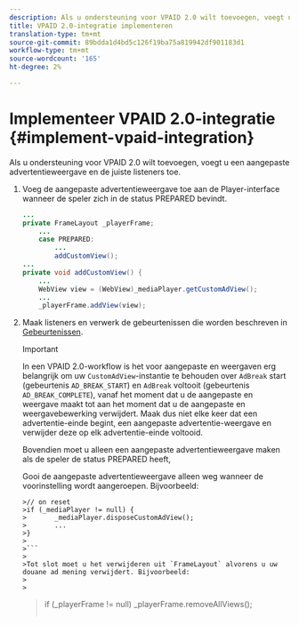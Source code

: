 ```yaml
---
description: Als u ondersteuning voor VPAID 2.0 wilt toevoegen, voegt u een aangepaste advertentieweergave en de juiste listeners toe.
title: VPAID 2.0-integratie implementeren
translation-type: tm+mt
source-git-commit: 89bdda1d4bd5c126f19ba75a819942df901183d1
workflow-type: tm+mt
source-wordcount: '165'
ht-degree: 2%

---
```



# Implementeer VPAID 2.0-integratie {#implement-vpaid-integration}

Als u ondersteuning voor VPAID 2.0 wilt toevoegen, voegt u een aangepaste advertentieweergave en de juiste listeners toe.

1. Voeg de aangepaste advertentieweergave toe aan de Player-interface wanneer de speler zich in de status PREPARED bevindt.

   ```java
   ... 
   private FrameLayout _playerFrame; 
       ... 
       case PREPARED: 
           ... 
           addCustomView(); 
   ... 
   private void addCustomView() { 
       ... 
       WebView view = (WebView)_mediaPlayer.getCustomAdView(); 
       ... 
       _playerFrame.addView(view);
   ```

1. Maak listeners en verwerk de gebeurtenissen die worden beschreven in [Gebeurtenissen](../../../../tvsdk-3x-android-prog/android-3x-events-notifications/events-summary/android-3x-events-summary.md).

   >[!IMPORTANT]
   >
   >In een VPAID 2.0-workflow is het voor aangepaste en weergaven erg belangrijk om uw `CustomAdView`-instantie te behouden over `AdBreak` start (gebeurtenis `AD_BREAK_START`) en `AdBreak` voltooit (gebeurtenis `AD_BREAK_COMPLETE`), vanaf het moment dat u de aangepaste en weergave maakt tot aan het moment dat u de aangepaste en weergavebewerking verwijdert. Maak dus niet elke keer dat een advertentie-einde begint, een aangepaste advertentie-weergave en verwijder deze op elk advertentie-einde voltooid.
   >
   >
   >Bovendien moet u alleen een aangepaste advertentieweergave maken als de speler de status PREPARED heeft,
   >
   >
   >Gooi de aangepaste advertentieweergave alleen weg wanneer de voorinstelling wordt aangeroepen. Bijvoorbeeld:
   >
   >
   ```
   >// on reset 
   >if (_mediaPlayer != null) { 
   >       _mediaPlayer.disposeCustomAdView(); 
   >       ... 
   >} 
   >
   >```
   >
   >Tot slot moet u het verwijderen uit `FrameLayout` alvorens u uw douane ad mening verwijdert. Bijvoorbeeld:
   >
   >
   ```
   >if (_playerFrame != null) 
   >       _playerFrame.removeAllViews(); 
   >```
